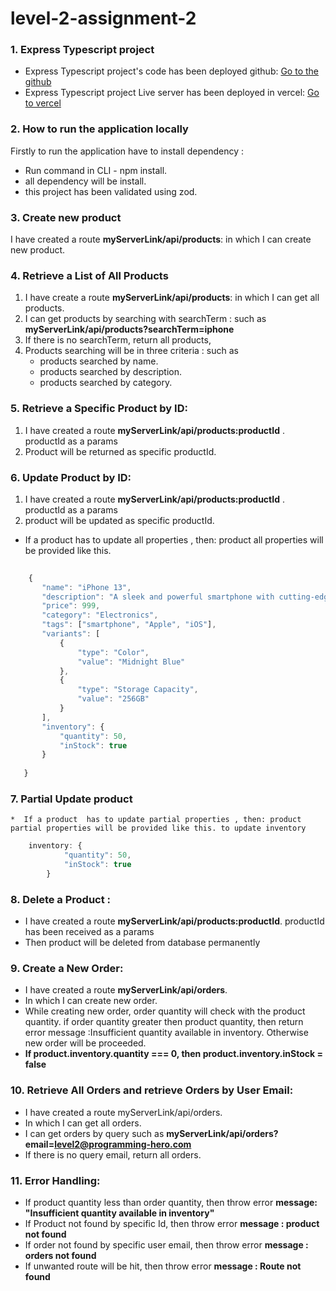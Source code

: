 # level-2-assignment-2



### 1. Express Typescript project

 *  Express Typescript project's code has been deployed github: [Go to the github](https://github.com/jamirali720/level-2-assignment-2) 
 *  Express Typescript project Live server has been deployed in vercel: [Go to vercel](https://level-2-assignment-2-github.vercel.app) 


### 2. How to run the application locally

Firstly to run the application have to install dependency :   
* Run command in CLI -  npm install.   
* all dependency will be  install.
* this project has been validated using zod.

### 3. Create new product 
I have created a route  **myServerLink/api/products**: in which I can create new product.

### 4. Retrieve a List of All Products
 1. I have create a route  **myServerLink/api/products**: in which I can get all products.   
 2. I can get products by searching with searchTerm : such as **myServerLink/api/products?searchTerm=iphone**   
 3. If there is no searchTerm, return all products,   
 4. Products searching will be in three criteria : such as    
    - products searched by name.  
    - products searched by description.
    - products searched by category.
### 5. Retrieve a Specific Product by ID:
1. I have created a route  **myServerLink/api/products:productId** . productId as a params 
2. Product will be returned as specific productId. 
### 6. Update Product by ID:
1. I have created a route  **myServerLink/api/products:productId** . productId as a params 
2. product will be updated as specific productId.

 * If a product  has to update all properties , then: product all properties will be provided like this. 

 ```javascript
    
     {
        "name": "iPhone 13",
        "description": "A sleek and powerful smartphone with cutting-edge features.",
        "price": 999,
        "category": "Electronics",
        "tags": ["smartphone", "Apple", "iOS"],
        "variants": [
            {
                "type": "Color",
                "value": "Midnight Blue"
            },
            {
                "type": "Storage Capacity",
                "value": "256GB"
            }
        ],
        "inventory": {
            "quantity": 50,
            "inStock": true
        }
    
    }

 ```  


### 7. Partial Update product
    *  If a product  has to update partial properties , then: product partial properties will be provided like this. to update inventory  

```javascript
    inventory: {
            "quantity": 50,
            "inStock": true
        }
``` 


### 8. Delete a Product : 
 * I have created a route  **myServerLink/api/products:productId**. productId has been received as a params 
 * Then product will be deleted from database permanently 

### 9. Create a New Order:
 * I have created a route  **myServerLink/api/orders**.
 * In which I can create new order.
 * While creating  new order, order quantity will check with the product quantity. if order quantity greater then product quantity, then return error message :Insufficient quantity available in inventory. Otherwise new order will be proceeded. 
 * __If product.inventory.quantity === 0, then product.inventory.inStock = false__



### 10. Retrieve All Orders and retrieve Orders by User Email:

 * I have created a route  myServerLink/api/orders.
 * In which I can get all orders. 
 * I can get orders by query  such as **myServerLink/api/orders?email=level2@programming-hero.com**   
 * If there is no query email, return all orders. 

### 11. Error Handling: 
 * If product quantity less than order quantity, then throw error **message: "Insufficient quantity available in inventory"** 
 * If Product not found by specific Id, then throw error **message : product not found**
 * If order not found by specific user email, then throw error **message : orders not found**
 * If unwanted route will be hit, then throw error **message : Route not found**

